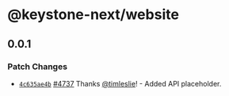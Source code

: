 # @keystone-next/website

## 0.0.1
### Patch Changes



- [`4c635ae4b`](https://github.com/keystonejs/keystone/commit/4c635ae4bb5a4c4b5525103b55b145db7a443a63) [#4737](https://github.com/keystonejs/keystone/pull/4737) Thanks [@timleslie](https://github.com/timleslie)! - Added API placeholder.
